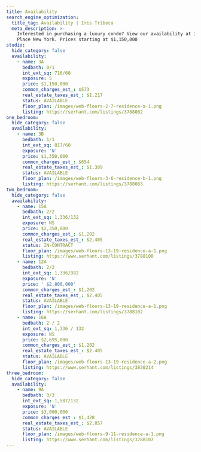 ```yaml
---
title: Availability
search_engine_optimization:
  title_tag: Availability | Iris Tribeca
  meta_description: >-
    Interested in purchasing a luxury condo? View our availability at 19 Park
    Place New York. Prices starting at $1,150,000
studio:
  hide_category: false
  availability:
    - name: 3A
      bedbath: 0/1
      int_ext_sq: 716/60
      exposure: S
      price: $1,150,000
      common_charges_est_: $573
      real_estate_taxes_est_: $1,217
      status: AVAILABLE
      floor_plan: /images/web-floors-2-7-residence-a-1.png
      listing: https://serhant.com/listings/3788082
one_bedroom:
  hide_category: false
  availability:
    - name: 3B
      bedbath: 1/1
      int_ext_sq: 817/60
      exposure: 'N'
      price: $1,350,000
      common_charges_est_: $654
      real_estate_taxes_est_: $1,389
      status: AVAILABLE
      floor_plan: /images/web-floors-3-6-residence-b-1.png
      listing: https://serhant.com/listings/3788083
two_bedroom:
  hide_category: false
  availability:
    - name: 15A
      bedbath: 2/2
      int_ext_sq: 1,336/132
      exposure: NS
      price: $2,350,000
      common_charges_est_: $1,202
      real_estate_taxes_est_: $2,405
      status: IN-CONTRACT
      floor_plan: /images/web-floors-13-19-residence-a-1.png
      listing: https://www.serhant.com/listings/3788100
    - name: 12A
      bedbath: 2/2
      int_ext_sq: 1,336/382
      exposure: 'N'
      price: ' $2,800,000'
      common_charges_est_: $1,202
      real_estate_taxes_est_: $2,405
      status: AVAILABLE
      floor_plan: /images/web-floors-13-19-residence-a-1.png
      listing: https://serhant.com/listings/3788102
    - name: 16A
      bedbath: 2 / 2
      int_ext_sq: 1,336 / 132
      exposure: NS
      price: $2,695,000
      common_charges_est_: $1,202
      real_estate_taxes_est_: $2.405
      status: AVAILABLE
      floor_plan: /images/web-floors-13-19-residence-a-2.png
      listing: https://www.serhant.com/listings/3830214
three_bedroom:
  hide_category: false
  availability:
    - name: 9A
      bedbath: 3/3
      int_ext_sq: 1,587/132
      exposure: 'N'
      price: $3,000,000
      common_charges_est_: $1,428
      real_estate_taxes_est_: $2,857
      status: AVAILABLE
      floor_plan: /images/web-floors-9-11-residence-a-1.png
      listing: https://www.serhant.com/listings/3788107
---
```


